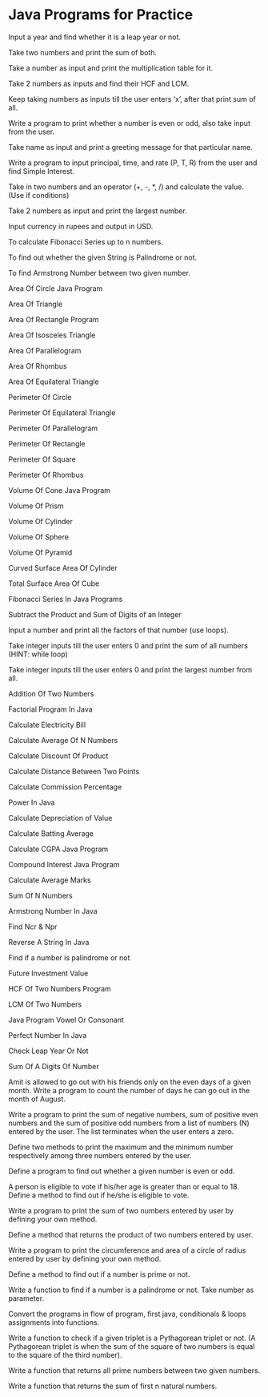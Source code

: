 # Java Programs for Practice 
Input a year and find whether it is a leap year or not.

Take two numbers and print the sum of both.

Take a number as input and print the multiplication table for it.

Take 2 numbers as inputs and find their HCF and LCM.

Keep taking numbers as inputs till the user enters ‘x’, after that print sum of all.

Write a program to print whether a number is even or odd, also take input from the user.

Take name as input and print a greeting message for that particular name.

Write a program to input principal, time, and rate (P, T, R) from the user and find Simple Interest.

Take in two numbers and an operator (+, -, *, /) and calculate the value. (Use if conditions)

Take 2 numbers as input and print the largest number.

Input currency in rupees and output in USD.

To calculate Fibonacci Series up to n numbers.

To find out whether the given String is Palindrome or not.

To find Armstrong Number between two given number.

Area Of Circle Java Program

Area Of Triangle

Area Of Rectangle Program

Area Of Isosceles Triangle

Area Of Parallelogram

Area Of Rhombus

Area Of Equilateral Triangle

Perimeter Of Circle

Perimeter Of Equilateral Triangle

Perimeter Of Parallelogram

Perimeter Of Rectangle

Perimeter Of Square

Perimeter Of Rhombus

Volume Of Cone Java Program

Volume Of Prism

Volume Of Cylinder

Volume Of Sphere

Volume Of Pyramid

Curved Surface Area Of Cylinder

Total Surface Area Of Cube

Fibonacci Series In Java Programs

Subtract the Product and Sum of Digits of an Integer

Input a number and print all the factors of that number (use loops).

Take integer inputs till the user enters 0 and print the sum of all numbers (HINT: while loop)

Take integer inputs till the user enters 0 and print the largest number from all.

Addition Of Two Numbers

Factorial Program In Java

Calculate Electricity Bill

Calculate Average Of N Numbers

Calculate Discount Of Product

Calculate Distance Between Two Points

Calculate Commission Percentage

Power In Java

Calculate Depreciation of Value

Calculate Batting Average

Calculate CGPA Java Program

Compound Interest Java Program

Calculate Average Marks

Sum Of N Numbers

Armstrong Number In Java

Find Ncr & Npr

Reverse A String In Java

Find if a number is palindrome or not

Future Investment Value

HCF Of Two Numbers Program

LCM Of Two Numbers

Java Program Vowel Or Consonant

Perfect Number In Java

Check Leap Year Or Not

Sum Of A Digits Of Number

Amit  is allowed to go out with his friends only on the even days of a given month. Write a program to count the number of days he can go out in the month of August.

Write a program to print the sum of negative numbers, sum of positive even numbers and the sum of positive odd numbers from a list of numbers (N) entered by the user. The list terminates when the user enters a zero.

Define two methods to print the maximum and the minimum number respectively among three numbers entered by the user.

Define a program to find out whether a given number is even or odd.

A person is eligible to vote if his/her age is greater than or equal to 18. Define a method to find out if he/she is eligible to vote.

Write a program to print the sum of two numbers entered by user by defining your own method.

Define a method that returns the product of two numbers entered by user.

Write a program to print the circumference and area of a circle of radius entered by user by defining your own method.

Define a method to find out if a number is prime or not.

Write a function to find if a number is a palindrome or not. Take number as parameter.

Convert the programs in flow of program, first java, conditionals & loops assignments into functions.

Write a function to check if a given triplet is a Pythagorean triplet or not. (A Pythagorean triplet is when the sum of the square of two numbers is equal to the square of the third number).

Write a function that returns all prime numbers between two given numbers.

Write a function that returns the sum of first n natural numbers.
